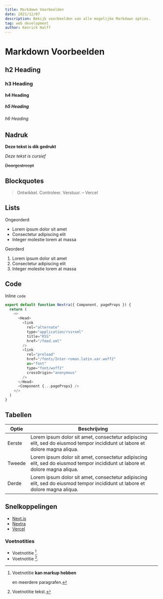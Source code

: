 ```yaml
---
title: Markdown Voorbeelden
date: 2021/12/07
description: Bekijk voorbeelden van alle mogelijke Markdown opties.
tag: web development
author: Kenrick Halff
---
```


# Markdown Voorbeelden

## h2 Heading

### h3 Heading

#### h4 Heading

##### h5 Heading

###### h6 Heading

## Nadruk

**Deze tekst is dik gedrukt**

_Deze tekst is cursief_

~~Doorgestreept~~

## Blockquotes

> Ontwikkel. Controleer. Verstuur. – Vercel

## Lists

Ongeorderd

- Lorem ipsum dolor sit amet
- Consectetur adipiscing elit
- Integer molestie lorem at massa

Georderd

1. Lorem ipsum dolor sit amet
2. Consectetur adipiscing elit
3. Integer molestie lorem at massa

## Code

Inline `code`

```js
export default function Nextra({ Component, pageProps }) {
  return (
    <>
      <Head>
        <link
          rel="alternate"
          type="application/rss+xml"
          title="RSS"
          href="/feed.xml"
        />
        <link
          rel="preload"
          href="/fonts/Inter-roman.latin.var.woff2"
          as="font"
          type="font/woff2"
          crossOrigin="anonymous"
        />
      </Head>
      <Component {...pageProps} />
    </>
  )
}
```

## Tabellen

| **Optie** | **Beschrijving**                                                                                                             |
| ---------- | --------------------------------------------------------------------------------------------------------------------------- |
| Eerste      | Lorem ipsum dolor sit amet, consectetur adipiscing elit, sed do eiusmod tempor incididunt ut labore et dolore magna aliqua. |
| Tweede     | Lorem ipsum dolor sit amet, consectetur adipiscing elit, sed do eiusmod tempor incididunt ut labore et dolore magna aliqua. |
| Derde      | Lorem ipsum dolor sit amet, consectetur adipiscing elit, sed do eiusmod tempor incididunt ut labore et dolore magna aliqua. |

## Snelkoppelingen

- [Next.js](https://nextjs.org)
- [Nextra](https://nextra.vercel.app/)
- [Vercel](http://vercel.com)

### Voetnotities

- Voetnotitie [^1].
- Voetnotitie [^2].

[^1]: Voetnotitie **kan markup hebben**

    en meerdere paragrafen.

[^2]: Voetnotitie tekst.

